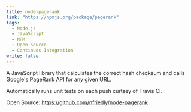 ```yaml
---
title: node-pagerank
link: "https://npmjs.org/package/pagerank"
tags: 
  - Node.js
  - JavaScript
  - NPM
  - Open Source
  - Continuos Integration
write: false
---
```


A JavaScript library that calculates the correct hash checksum and calls Google's PageRank API for any given URL.

Automatically runs unit tests on each push curtsey of Travis CI.

Open Source: https://github.com/nfriedly/node-pagerank